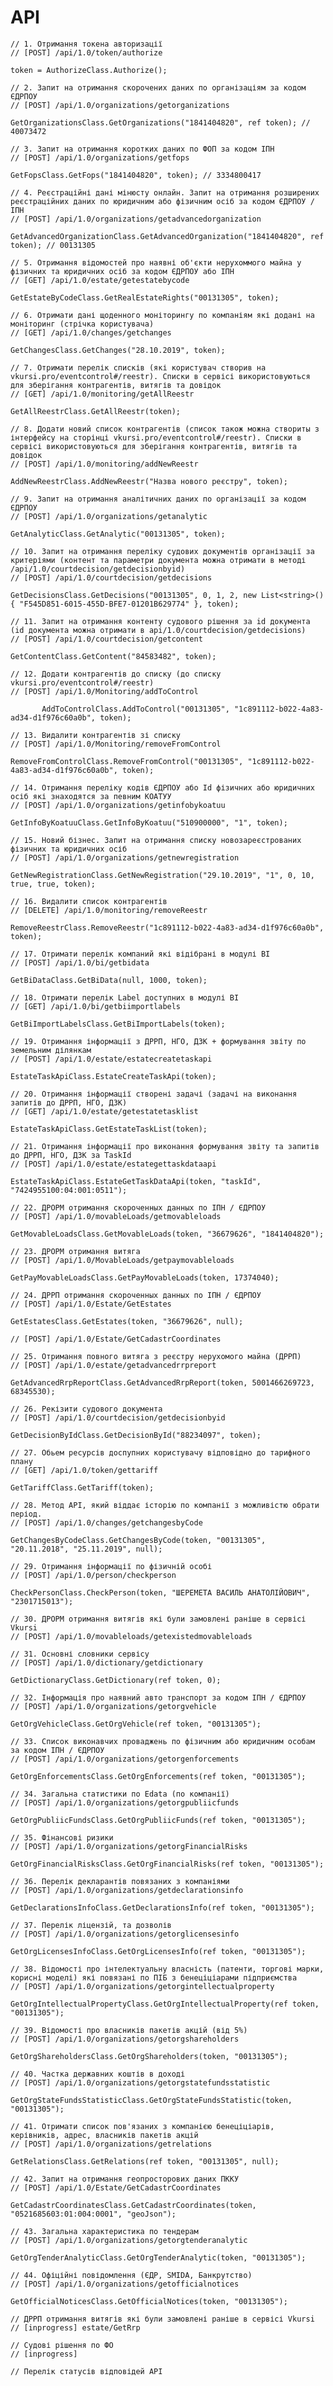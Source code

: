 # API

	// 1. Отримання токена авторизації
	// [POST] /api/1.0/token/authorize

	token = AuthorizeClass.Authorize();

	// 2. Запит на отримання скорочених даних по організаціям за кодом ЄДРПОУ
	// [POST] /api/1.0/organizations/getorganizations

	GetOrganizationsClass.GetOrganizations("1841404820", ref token); // 40073472

	// 3. Запит на отримання коротких даних по ФОП за кодом ІПН
	// [POST] /api/1.0/organizations/getfops

	GetFopsClass.GetFops("1841404820", token); // 3334800417

	// 4. Реєстраційні дані мінюсту онлайн. Запит на отримання розширених реєстраційних даних по юридичним або фізичним осіб за кодом ЄДРПОУ / ІПН 
	// [POST] /api/1.0/organizations/getadvancedorganization

	GetAdvancedOrganizationClass.GetAdvancedOrganization("1841404820", ref token); // 00131305

	// 5. Отримання відомостей про наявні об'єкти нерухоммого майна у фізичних та юридичних осіб за кодом ЄДРПОУ або ІПН
	// [GET] /api/1.0/estate/getestatebycode

	GetEstateByCodeClass.GetRealEstateRights("00131305", token);

	// 6. Отримати дані щоденного моніторингу по компаніям які додані на моніторинг (стрічка користувача)
	// [GET] /api/1.0/changes/getchanges

	GetChangesClass.GetChanges("28.10.2019", token);

	// 7. Отримати перелік списків (які користувач створив на vkursi.pro/eventcontrol#/reestr). Списки в сервісі використовуються для зберігання контрагентів, витягів та довідок
	// [GET] /api/1.0/monitoring/getAllReestr

	GetAllReestrClass.GetAllReestr(token);

	// 8. Додати новий список контрагентів (список також можна створиты з інтерфейсу на сторінці vkursi.pro/eventcontrol#/reestr). Списки в сервісі використовуються для зберігання контрагентів, витягів та довідок
	// [POST] /api/1.0/monitoring/addNewReestr

	AddNewReestrClass.AddNewReestr("Назва нового реєстру", token);

	// 9. Запит на отримання аналітичних даних по організації за кодом ЄДРПОУ
	// [POST] /api/1.0/organizations/getanalytic

	GetAnalyticClass.GetAnalytic("00131305", token);

	// 10. Запит на отримання переліку судових документів організації за критеріями (контент та параметри документа можна отримати в методі /api/1.0/courtdecision/getdecisionbyid)
	// [POST] /api/1.0/courtdecision/getdecisions

	GetDecisionsClass.GetDecisions("00131305", 0, 1, 2, new List<string>() { "F545D851-6015-455D-BFE7-01201B629774" }, token);

	// 11. Запит на отримання контенту судового рішення за id документа (id документа можна отримати в api/1.0/courtdecision/getdecisions)
	// [POST] /api/1.0/courtdecision/getcontent

	GetContentClass.GetContent("84583482", token);

	// 12. Додати контрагентів до списку (до списку vkursi.pro/eventcontrol#/reestr)
	// [POST] /api/1.0/Monitoring/addToControl

           AddToControlClass.AddToControl("00131305", "1c891112-b022-4a83-ad34-d1f976c60a0b", token);

	// 13. Видалити контрагентів зі списку 
	// [POST] /api/1.0/Monitoring/removeFromControl

	RemoveFromControlClass.RemoveFromControl("00131305", "1c891112-b022-4a83-ad34-d1f976c60a0b", token);

	// 14. Отримання переліку кодів ЄДРПОУ або Id фізичних або юридичних осіб які знаходятся за певним КОАТУУ
	// [POST] /api/1.0/organizations/getinfobykoatuu

	GetInfoByKoatuuClass.GetInfoByKoatuu("510900000", "1", token);

	// 15. Новий бізнес. Запит на отримання списку новозареєстрованих фізичних та юридичних осіб
	// [POST] /api/1.0/organizations/getnewregistration

	GetNewRegistrationClass.GetNewRegistration("29.10.2019", "1", 0, 10, true, true, token);

	// 16. Видалити список контрагентів
	// [DELETE] /api/1.0/monitoring/removeReestr

	RemoveReestrClass.RemoveReestr("1c891112-b022-4a83-ad34-d1f976c60a0b", token);

	// 17. Отримати перелік компаний які відібрані в модулі BI
	// [POST] /api/1.0/bi/getbidata

	GetBiDataClass.GetBiData(null, 1000, token);

	// 18. Отримати перелік Label доступних в модулі BI
	// [GET] /api/1.0/bi/getbiimportlabels

	GetBiImportLabelsClass.GetBiImportLabels(token);

	// 19. Отримання інформації з ДРРП, НГО, ДЗК + формування звіту по земельним ділянкам 
	// [POST] /api/1.0/estate/estatecreatetaskapi

	EstateTaskApiClass.EstateCreateTaskApi(token);

	// 20. Отримання інформації створені задачі (задачі на виконання запитів до ДРРП, НГО, ДЗК)
	// [GET] /api/1.0/estate/getestatetasklist

	EstateTaskApiClass.GetEstateTaskList(token);

	// 21. Отримання інформації про виконання формування звіту та запитів до ДРРП, НГО, ДЗК за TaskId
	// [POST] /api/1.0/estate/estategettaskdataapi

	EstateTaskApiClass.EstateGetTaskDataApi(token, "taskId", "7424955100:04:001:0511");

	// 22. ДРОРМ отримання скороченных данных по ІПН / ЄДРПОУ
	// [POST] /api/1.0/movableLoads/getmovableloads

	GetMovableLoadsClass.GetMovableLoads(token, "36679626", "1841404820");

	// 23. ДРОРМ отримання витяга
	// [POST] /api/1.0/MovableLoads/getpaymovableloads

	GetPayMovableLoadsClass.GetPayMovableLoads(token, 17374040);

	// 24. ДРРП отримання скороченных данных по ІПН / ЄДРПОУ
	// [POST] /api/1.0/Estate/GetEstates

	GetEstatesClass.GetEstates(token, "36679626", null);

	// [POST] /api/1.0/Estate/GetСadastrСoordinates

	// 25. Отримання повного витяга з реєстру нерухомого майна (ДРРП)
	// [POST] /api/1.0/estate/getadvancedrrpreport

	GetAdvancedRrpReportClass.GetAdvancedRrpReport(token, 5001466269723, 68345530);

	// 26. Рекізити судового документа
	// [POST] /api/1.0/courtdecision/getdecisionbyid

	GetDecisionByIdClass.GetDecisionById("88234097", token);

	// 27. Обьем ресурсів доспупних користувачу відповідно до тарифного плану
	// [GET] /api/1.0/token/gettariff

	GetTariffClass.GetTariff(token);

	// 28. Метод АРІ, який віддає історію по компанії з можливістю обрати період.
	// [POST] /api/1.0/changes/getchangesbyCode

	GetChangesByCodeClass.GetChangesByCode(token, "00131305", "20.11.2018", "25.11.2019", null);

	// 29. Отримання інформації по фізичній особі
	// [POST] /api/1.0/person/checkperson

	CheckPersonClass.CheckPerson(token, "ШЕРЕМЕТА ВАСИЛЬ АНАТОЛІЙОВИЧ", "2301715013");

	// 30. ДРОРМ отримання витягів які були замовлені раніше в сервісі Vkursi
	// [POST] /api/1.0/movableloads/getexistedmovableloads

	// 31. Основні словники сервісу
	// [POST] /api/1.0/dictionary/getdictionary

	GetDictionaryClass.GetDictionary(ref token, 0);

	// 32. Інформація про наявний авто транспорт за кодом ІПН / ЄДРПОУ
	// [POST] /api/1.0/organizations/getorgvehicle

	GetOrgVehicleClass.GetOrgVehicle(ref token, "00131305");

	// 33. Список виконавчих проваджень по фізичним або юридичним особам за кодом ІПН / ЄДРПОУ
	// [POST] /api/1.0/organizations/getorgenforcements

	GetOrgEnforcementsClass.GetOrgEnforcements(ref token, "00131305");

	// 34. Загальна статистики по Edata (по компанії)
	// [POST] /api/1.0/organizations/getorgpubliicfunds

	GetOrgPubliicFundsClass.GetOrgPubliicFunds(ref token, "00131305");

	// 35. Фінансові ризики
	// [POST] /api/1.0/organizations/getorgFinancialRisks

	GetOrgFinancialRisksClass.GetOrgFinancialRisks(ref token, "00131305");

	// 36. Перелік декларантів повязаних з компаніями
	// [POST] /api/1.0/organizations/getdeclarationsinfo

	GetDeclarationsInfoClass.GetDeclarationsInfo(ref token, "00131305");

	// 37. Перелік ліцензій, та дозволів
	// [POST] /api/1.0/organizations/getorglicensesinfo

	GetOrgLicensesInfoClass.GetOrgLicensesInfo(ref token, "00131305");

	// 38. Відомості про інтелектуальну власність (патенти, торгові марки, корисні моделі) які повязані по ПІБ з бенеціціарами підприємства
	// [POST] /api/1.0/organizations/getorgintellectualproperty

	GetOrgIntellectualPropertyClass.GetOrgIntellectualProperty(ref token, "00131305");

	// 39. Відомості про власників пакетів акцій (від 5%)
	// [POST] /api/1.0/organizations/getorgshareholders

	GetOrgShareholdersClass.GetOrgShareholders(token, "00131305");

	// 40. Частка державних коштів в доході
	// [POST] /api/1.0/organizations/getorgstatefundsstatistic

	GetOrgStateFundsStatisticClass.GetOrgStateFundsStatistic(token, "00131305");

	// 41. Отримати список пов'язаних з компанією бенеціціарів, керівників, адрес, власників пакетів акцій
	// [POST] /api/1.0/organizations/getrelations

	GetRelationsClass.GetRelations(ref token, "00131305", null);

	// 42. Запит на отримання геопросторових даних ПККУ
	// [POST] /api/1.0/Estate/GetСadastrСoordinates

	GetСadastrСoordinatesClass.GetСadastrСoordinates(token, "0521685603:01:004:0001", "geoJson");

	// 43. Загальна характеристика по тендерам
	// [POST] /api/1.0/organizations/getorgtenderanalytic

	GetOrgTenderAnalyticClass.GetOrgTenderAnalytic(token, "00131305");

	// 44. Офіційні повідомлення (ЄДР, SMIDA, Банкрутство)
	// [POST] /api/1.0/organizations/getofficialnotices

	GetOfficialNoticesClass.GetOfficialNotices(token, "00131305");

	// ДРРП отримання витягів які були замовлені раніше в сервісі Vkursi
	// [inprogress] estate/GetRrp

	// Судові рішення по ФО
	// [inprogress]

	// Перелік статусів відповідей API
